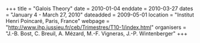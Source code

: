 +++
title = "Galois Theory"
date = 2010-01-04
enddate = 2010-03-27
dates = "January 4 - March 27, 2010"
dateadded = 2009-05-01
location = "Institut Henri Poincaré, Paris, France"
webpage = "http://www.ihp.jussieu.fr/ceb/Trimestres/T10-1/index.html"
organisers = "J.-B. Bost, C. Breuil, A. Mézard, M.-F. Vigneras, J.-P. Wintenberger"
+++
